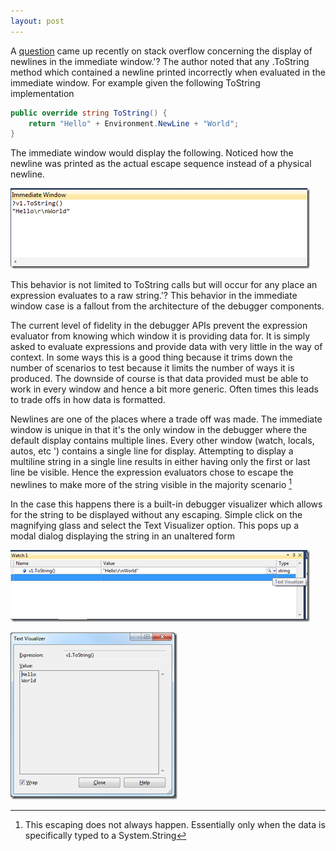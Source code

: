 ```yaml
---
layout: post
---
```

A [question](http://stackoverflow.com/questions/2868862/newlines-in-the-immediate-window) came up recently on stack overflow concerning the display of newlines in the immediate window.'? The author noted that any .ToString method which contained a newline printed incorrectly when evaluated in the immediate window. For example given the following ToString implementation

    
``` csharp
public override string ToString() {
    return "Hello" + Environment.NewLine + "World";
}
```

The immediate window would display the following. Noticed how the newline was printed as the actual escape sequence instead of a physical newline.

![image](/images/posts/newline-debug1.png)

This behavior is not limited to ToString calls but will occur for any place an expression evaluates to a raw string.'? This behavior in the immediate window case is a fallout from the architecture of the debugger components.  

The current level of fidelity in the debugger APIs prevent the expression evaluator from knowing which window it is providing data for. It is simply asked to evaluate expressions and provide data with very little in the way of context. In some ways this is a good thing because it trims down the number of scenarios to test because it limits the number of ways it is produced. The downside of course is that data provided must be able to work in every window and hence a bit more generic. Often times this leads to trade offs in how data is formatted.

Newlines are one of the places where a trade off was made. The immediate window is unique in that it's the only window in the debugger where the default display contains multiple lines. Every other window (watch, locals, autos, etc ') contains a single line for display. Attempting to display a multiline string in a single line results in either having only the first or last line be visible. Hence the expression evaluators chose to escape the newlines to make more of the string visible in the majority scenario [^1]

In the case this happens there is a built-in debugger visualizer which allows for the string to be displayed without any escaping. Simple click on the magnifying glass and select the Text Visualizer option. This pops up a modal dialog displaying the string in an unaltered form 

![image](/images/posts/newline-debug2.png)

![image](/images/posts/newline-debug3.png)

[^1]: This escaping does not always happen. Essentially only when the data is specifically typed to a System.String

